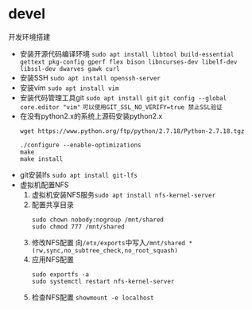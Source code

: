 # devel
开发环境搭建
* 安装开源代码编译环境
  `sudo apt install libtool build-essential gettext pkg-config gperf flex bison libncurses-dev libelf-dev libssl-dev dwarves gawk curl`
* 安装SSH
  `sudo apt install openssh-server`
* 安装vim
  `sudo apt install vim`
* 安装代码管理工具git
  `sudo apt install git`
  `git config --global core.editor "vim"`
  `可以使用GIT_SSL_NO_VERIFY=true 禁止SSL验证`
* 在没有python2.x的系统上源码安装python2.x
  ```
  wget https://www.python.org/ftp/python/2.7.18/Python-2.7.18.tgz

  ./configure --enable-optimizations
  make
  make install
  ```
* git安装lfs
  `sudo apt install git-lfs`
* 虚拟机配置NFS
  1. 虚拟机安装NFS服务`sudo apt install nfs-kernel-server`
  2. 配置共享目录
     ```
     sudo chown nobody:nogroup /mnt/shared
     sudo chmod 777 /mnt/shared
     ```
  4. 修改NFS配置
     向`/etx/exports`中写入`/mnt/shared *(rw,sync,no_subtree_check,no_root_squash)`
  6. 应用NFS配置
     ```
     sudo exportfs -a
     sudo systemctl restart nfs-kernel-server
     ```
  8. 检查NFS配置
     `showmount -e localhost`

